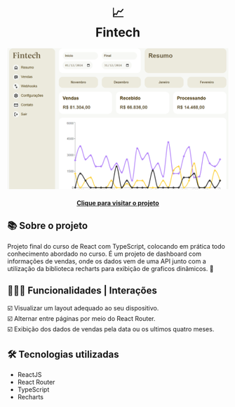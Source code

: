 <h1 align="center">
  📈<br>Fintech
</h1>

<div align="center">
  <img src="./src/assets/design/design-preview.png" alt="Imagem do projeto Fintech" />
</div>

<h4 align="center"><a href="https://fintech-six-indol.vercel.app/">Clique para visitar o projeto</a></h4>

## 📚 Sobre o projeto

Projeto final do curso de React com TypeScript, colocando em prática todo conhecimento abordado no curso. É um projeto de dashboard com informações de vendas, onde os dados vem de uma API junto com a utilização da biblioteca recharts para exibição de graficos dinâmicos. 🚀

## 🧑🏽‍💻 Funcionalidades | Interações

☑️ Visualizar um layout adequado ao seu dispositivo.<br> 
☑️ Alternar entre páginas por meio do React Router.<br>
☑️ Exibição dos dados de vendas pela data ou os ultimos quatro meses.

## 🛠️ Tecnologias utilizadas

- ReactJS
- React Router
- TypeScript
- Recharts
